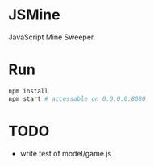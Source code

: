 # JSMine
JavaScript Mine Sweeper.

# Run

```sh
npm install
npm start # accessable on 0.0.0.0:8080
```

# TODO

- write test of model/game.js
